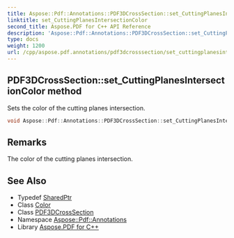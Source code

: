 ```yaml
---
title: Aspose::Pdf::Annotations::PDF3DCrossSection::set_CuttingPlanesIntersectionColor method
linktitle: set_CuttingPlanesIntersectionColor
second_title: Aspose.PDF for C++ API Reference
description: 'Aspose::Pdf::Annotations::PDF3DCrossSection::set_CuttingPlanesIntersectionColor method. Sets the color of the cutting planes intersection in C++.'
type: docs
weight: 1200
url: /cpp/aspose.pdf.annotations/pdf3dcrosssection/set_cuttingplanesintersectioncolor/
---
```

## PDF3DCrossSection::set_CuttingPlanesIntersectionColor method


Sets the color of the cutting planes intersection.

```cpp
void Aspose::Pdf::Annotations::PDF3DCrossSection::set_CuttingPlanesIntersectionColor(System::SharedPtr<Color> value)
```

## Remarks


The color of the cutting planes intersection.
## See Also

* Typedef [SharedPtr](../../../system/sharedptr/)
* Class [Color](../../../aspose.pdf/color/)
* Class [PDF3DCrossSection](../)
* Namespace [Aspose::Pdf::Annotations](../../)
* Library [Aspose.PDF for C++](../../../)

